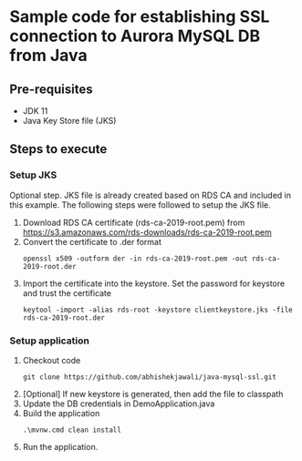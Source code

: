 # Sample code for establishing SSL connection to Aurora MySQL DB from Java

## Pre-requisites
-  JDK 11
- Java Key Store file (JKS)



## Steps to execute

### Setup JKS 
Optional step. JKS file is already created based on RDS CA and included in this example. The following steps were followed to setup the JKS file. 

1. Download RDS CA certificate (rds-ca-2019-root.pem) from https://s3.amazonaws.com/rds-downloads/rds-ca-2019-root.pem
2. Convert the certificate to .der format
    ```
    openssl x509 -outform der -in rds-ca-2019-root.pem -out rds-ca-2019-root.der
    ```
3. Import the certificate into the keystore. Set the password for keystore and trust the certificate
    ```
    keytool -import -alias rds-root -keystore clientkeystore.jks -file rds-ca-2019-root.der                    
    ```

### Setup application

1. Checkout code
    ```
    git clone https://github.com/abhishekjawali/java-mysql-ssl.git
    ```
2.  [Optional] If new keystore is generated, then add the file to classpath
3.  Update the DB credentials in DemoApplication.java
4.  Build the application
    ```
    .\mvnw.cmd clean install
    ```
5. Run the application. 
